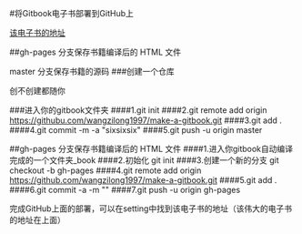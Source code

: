 #将Gitbook电子书部署到GitHub上





[该电子书的地址](https://wangzilong1997.github.io/make-a-gitbook/)







##gh-pages 分支保存书籍编译后的 HTML 文件 

master 分支保存书籍的源码
###创建一个仓库

创不创建都随你

###进入你的gitbook文件夹
####1.git init
####2.git remote add origin https://githubu.com/wangzilong1997/make-a-gitbook.git
####3.git add .
####4.git commit -m -a "sixsixsix"
####5.git push -u origin master

##gh-pages 分支保存书籍编译后的 HTML 文件 
####1.进入你gitbook自动编译完成的一个文件夹_book
####2.初始化 git init
####3.创建一个新的分支 git checkout -b gh-pages
####4.git remote add origin https://github.com/wangzilong1997/make-a-gitbook.git
####5.git add .
####6.git commit -a -m ""
####7.git push -u origin gh-pages


完成GitHub上面的部署，可以在setting中找到该电子书的地址（该伟大的电子书的地址在上面）
